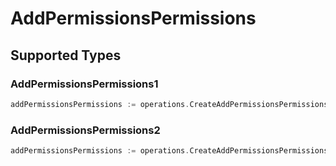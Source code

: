 # AddPermissionsPermissions


## Supported Types

### AddPermissionsPermissions1

```go
addPermissionsPermissions := operations.CreateAddPermissionsPermissionsAddPermissionsPermissions1(operations.AddPermissionsPermissions1{/* values here */})
```

### AddPermissionsPermissions2

```go
addPermissionsPermissions := operations.CreateAddPermissionsPermissionsAddPermissionsPermissions2(operations.AddPermissionsPermissions2{/* values here */})
```

